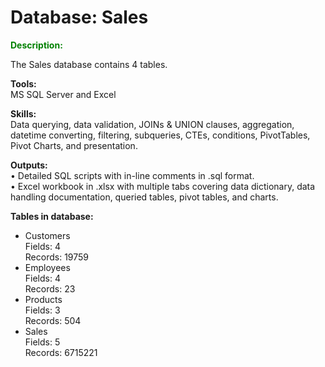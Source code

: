 # Database: Sales

<span style="color: green"> **Description:** <br/> </span>

The Sales database contains 4 tables.

**Tools:** <br/>
MS SQL Server and Excel

**Skills:** <br/>
Data querying, data validation, JOINs & UNION clauses, aggregation, datetime converting, filtering, subqueries, CTEs, conditions, PivotTables, Pivot Charts, and presentation.

**Outputs:** <br/>
•  Detailed SQL scripts with in-line comments in .sql format. <br/>
•  Excel workbook in .xlsx with multiple tabs covering data dictionary, data handling documentation, queried tables, pivot tables, and charts.

**Tables in database:** <br/>
-	Customers<br/>
    Fields: 4<br/>
    Records: 19759
-	Employees<br/>
    Fields: 4<br/>
    Records: 23
-	Products<br/>
    Fields: 3<br/>
    Records: 504
-	Sales<br/>
    Fields: 5<br/>
    Records: 6715221
